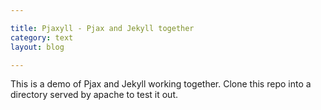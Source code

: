 ```yaml
---

title: Pjaxyll - Pjax and Jekyll together
category: text
layout: blog

---
```


This is a demo of Pjax and Jekyll working together.
Clone this repo into a directory served by apache to test it out.
